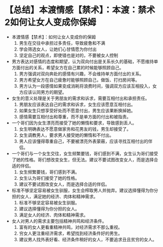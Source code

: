 # 【总结】本渡情感【禁术】：本渡：禁术2如何让女人变成你保姆

-   本渡情感【禁术】：如何让女人变成你的保姆
    1.  男生在交往中承担过多责任，导致疲惫和不满
    2.  学会筛选女人，让她们心甘情愿为你付出
    3.  坚定自己的观点，即使错也是对的，不要被女人控制
-   男方表达对感情的态度和期望，认为双向付出是关系长久的基础，不愿维持单方面付出的关系，希望女方在自己累的时候能够照顾自己。
    1.  男方强调对双向奔赴的感情有兴趣，不会维持单方面付出的关系。
    2.  男方希望女方在自己疲惫时能够照顾自己，做饭、打扫房间等。
    3.  男方认为一段感情如果变成消耗将浪费时间，强调双方应该互相投入，女方应该认同男方的期望。
-   女生的意义处理是关于男朋友的需求和诉求，需要互相付出和承担责任。
    1.  男朋友应该表达自己的需求和诉求，女生应该愿意互相付出。
    2.  如果女生只想享受好处而不愿意付出，男生应该果断换掉她。
    3.  感情需要互相付出和尊重，而不是单方面的付出和被指责。
-   一个哥们因为女生漂亮而接受了她的懒惰和要求，导致感到丢人。
    1.  女生明确表达不愿意做家务和花男友的钱，男生却接受了。
    2.  女生调教男人，要求男人接受她的懒惰和不付出。
    3.  男人应该懂得尊重自己，不要被漂亮外表蒙蔽，应该寻找互相付出的伴侣。
-   一个哥们与一个女生交往，女生频繁要钱，哥们感到不满，女生认为哥们接受了她的性格。哥们想改变女生，但无法。建议不要试图改变女人，而是选择合适的伴侣。
    1.  女生频繁要钱，哥们感到不满。
    2.  女生认为哥们接受了她的性格。
    3.  建议不要试图改变女人，而是选择合适的伴侣。
-   标准不够坚定容易被女生驯服，女生会榨取男人并抛弃。建议选择懂得为你分担的女人，满足她的经济、肉体和精神需求。
    1.  标准不够坚定容易被女生驯服。
    2.  建议选择懂得为你分担的女人。
    3.  满足女人的经济、肉体和精神需求。
-   女人对男人的需求主要包括精神共鸣和经济条件。
    1.  富有的女人更看重精神共鸣，对经济需求不那么重视。
    2.  穷女人更注重经济需求，希望找到经济条件好的男生。
    3.  建议男人找外表好看、经济条件稍好的女人，不要追求丑且贫穷的女人。